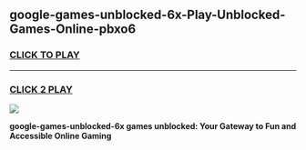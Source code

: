 
## google-games-unblocked-6x-Play-Unblocked-Games-Online-pbxo6
<h3>
<a href="https://premium76.site?title=google-games-unblocked-6x&ref=25A">CLICK TO PLAY</a></h3>
<hr>

<h3>
<a href="https://premium76.site?title=google-games-unblocked-6x&ref=25A">CLICK 2 PLAY</a>
  
</h3>

<a href="https://premium76.site?title=google-games-unblocked-6x&ref=25A"><img src="https://clearcache.store/games.png"></a>


**google-games-unblocked-6x games unblocked: Your Gateway to Fun and Accessible Online Gaming**
